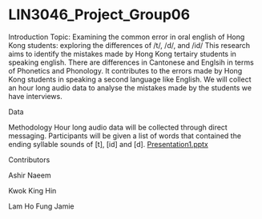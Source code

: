 # LIN3046_Project_Group06

Introduction
Topic: Examining the common error in oral english of Hong Kong students: exploring the differences of /t/, /d/, and /id/
This research aims to identify the mistakes made by Hong Kong tertairy students in speaking english. There are differences in Cantonese and Englsih in terms of Phonetics and Phonology. It contributes to the errors made by Hong Kong students in speaking a second language like English. We will collect an hour long audio data to analyse the mistakes made by the students we have interviews. 


Data



Methodology
Hour long audio data will be collected through direct messaging. Participants will be given a list of words that contained the ending syllable sounds of [t], [id] and [d]. 
[Presentation1.pptx](https://github.com/WestVirgina/LIN3046_Project_Group06/files/15331262/Presentation1.pptx)


Contributors

Ashir Naeem


Kwok King Hin



Lam Ho Fung Jamie
